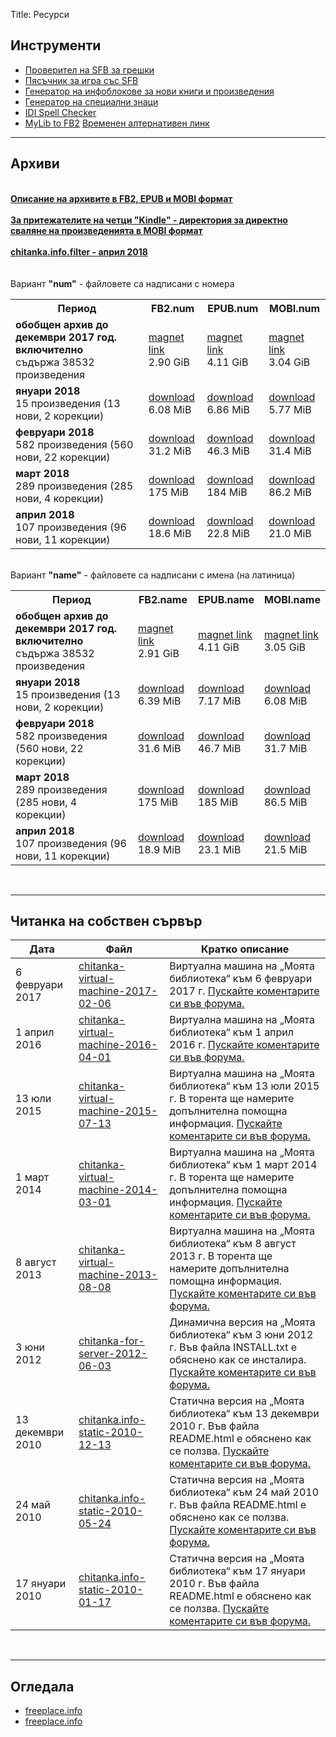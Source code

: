 Title: Ресурси

## __Инструменти__

* [Проверител на SFB за грешки](http://tools.chitanka.info/sfb-check/)
* [Пясъчник за игра със SFB](/sandbox)
* [Генератор на инфоблокове за нови книги и произведения](http://tools.chitanka.info/infogen/)
* [Генератор на специални знаци](http://tools.chitanka.info/specialchar/)
* [IDI Spell Checker](http://freeplace.info/ididictionary/bulgarian_spell_checker/)
* [MyLib to FB2](http://www.sfbg.us/mylibtofb2/) [Временен алтернативен линк](http://asen.baramov.org/rsrc/MyLibToFB2_v-0-6-03.zip)

-------------------------------------
<h2 id="archives"><strong>Архиви</strong></h2>
<br/>
<a href="http://pechkov.chitanka.info/#archives"><b><u>Описание на архивите в FB2, EPUB и MOBI формат</u></b></a><br/><br/>
<a href="http://pechkov.chitanka.info/mobi"><b><u>За притежателите на четци "Kindle" - директория за директно сваляне на произведенията в MOBI формат</u></b></a><br/><br/>
<a href="https://pechkov.chitanka.info/util/chitanka.info.filter-2018.04.zip"><b><u>chitanka.info.filter - април 2018</u></b></a><br/><br/><br/>
Вариант <b>"num"</b> - файловете са надписани с номера
<table class="table table-striped">
  <tr>
    <th>Период</th>
    <th>FB2.num</th>
    <th>EPUB.num</th>
    <th>MOBI.num</th>
  </tr>
  <tr>
    <td><b>обобщен архив до декември 2017 год. включително</b><br>съдържа 38532 произведения</td>
    <td><a href="magnet:?xt=urn:btih:B7972DAD9EA6D3D12F0BE119292CE3CEF5728BE2&dn=chitanka.info.fb2.num-2017.12-cumulative.zip">magnet link</a><br/>2.90 GiB</td>
    <td><a href="magnet:?xt=urn:btih:0270E9E9533347813450B66CC65234BDD9E5B711&dn=chitanka.info.epub.num-2017.12-cumulative.zip">magnet link</a><br/>4.11 GiB</td>
    <td><a href="magnet:?xt=urn:btih:D5FB319FBF36BF37B663510798B862A093F193B0&dn=chitanka.info.mobi.num-2017.12-cumulative.zip">magnet link</a><br/>3.04 GiB</td>
  </tr>
  <tr>
    <td><b>януари 2018</b><br>15 произведения (13 нови, 2 корекции)</td>
    <td><a href="https://pechkov.chitanka.info/archives/chitanka.info.fb2.num-2018.01.zip">download</a><br/>6.08 MiB</td>
    <td><a href="https://pechkov.chitanka.info/archives/chitanka.info.epub.num-2018.01.zip">download</a><br/>6.86 MiB</td>
    <td><a href="https://pechkov.chitanka.info/archives/chitanka.info.mobi.num-2018.01.zip">download</a><br/>5.77 MiB</td>
  </tr>
  <tr>
    <td><b>февруари 2018</b><br>582 произведения (560 нови, 22 корекции)</td>
    <td><a href="https://pechkov.chitanka.info/archives/chitanka.info.fb2.num-2018.02.zip">download</a><br/>31.2 MiB</td>
    <td><a href="https://pechkov.chitanka.info/archives/chitanka.info.epub.num-2018.02.zip">download</a><br/>46.3 MiB</td>
    <td><a href="https://pechkov.chitanka.info/archives/chitanka.info.mobi.num-2018.02.zip">download</a><br/>31.4 MiB</td>
  </tr>
  <tr>
    <td><b>март 2018</b><br>289 произведения (285 нови, 4 корекции)</td>
    <td><a href="https://pechkov.chitanka.info/archives/chitanka.info.fb2.num-2018.03.zip">download</a><br/>175 MiB</td>
    <td><a href="https://pechkov.chitanka.info/archives/chitanka.info.epub.num-2018.03.zip">download</a><br/>184 MiB</td>
    <td><a href="https://pechkov.chitanka.info/archives/chitanka.info.mobi.num-2018.03.zip">download</a><br/>86.2 MiB</td>
  </tr>
  <tr>
    <td><b>април 2018</b><br>107 произведения (96 нови, 11 корекции)</td>
    <td><a href="https://pechkov.chitanka.info/archives/chitanka.info.fb2.num-2018.04.zip">download</a><br/>18.6 MiB</td>
    <td><a href="https://pechkov.chitanka.info/archives/chitanka.info.epub.num-2018.04.zip">download</a><br/>22.8 MiB</td>
    <td><a href="https://pechkov.chitanka.info/archives/chitanka.info.mobi.num-2018.04.zip">download</a><br/>21.0 MiB</td>
  </tr>
</table>
<br/>
Вариант <b>"name"</b> - файловете са надписани с имена (на латиница)
<table class="table table-striped">
  <tr>
    <th>Период</th>
    <th>FB2.name</th>
    <th>EPUB.name</th>
    <th>MOBI.name</th>
  </tr>
  <tr>
  <tr>
    <td><b>обобщен архив до декември 2017 год. включително</b><br>съдържа 38532 произведения</td>
    <td><a href="magnet:?xt=urn:btih:F7FB57E51DAE93164B389D2E08B5899467231C0F&dn=chitanka.info.fb2.name-2017.12-cumulative.zip">magnet link</a><br/>2.91 GiB</td>
    <td><a href="magnet:?xt=urn:btih:C3E945271F1E28EB2BCB5C4C3AA856919E81FAA3&dn=chitanka.info.epub.name-2017.12-cumulative.zip">magnet link</a><br/>4.11 GiB</td>
    <td><a href="magnet:?xt=urn:btih:F64287627676ED402DDB96A3D75CE0FB267C28C7&dn=chitanka.info.mobi.name-2017.12-cumulative.zip">magnet link</a><br/>3.05 GiB</td>
  </tr>
  <tr>
    <td><b>януари 2018</b><br>15 произведения (13 нови, 2 корекции)</td>
    <td><a href="https://pechkov.chitanka.info/archives/chitanka.info.fb2.name-2018.01.zip">download</a><br/>6.39 MiB</td>
    <td><a href="https://pechkov.chitanka.info/archives/chitanka.info.epub.name-2018.01.zip">download</a><br/>7.17 MiB</td>
    <td><a href="https://pechkov.chitanka.info/archives/chitanka.info.mobi.name-2018.01.zip">download</a><br/>6.08 MiB</td>
  </tr>
  <tr>
    <td><b>февруари 2018</b><br>582 произведения (560 нови, 22 корекции)</td>
    <td><a href="https://pechkov.chitanka.info/archives/chitanka.info.fb2.name-2018.02.zip">download</a><br/>31.6 MiB</td>
    <td><a href="https://pechkov.chitanka.info/archives/chitanka.info.epub.name-2018.02.zip">download</a><br/>46.7 MiB</td>
    <td><a href="https://pechkov.chitanka.info/archives/chitanka.info.mobi.name-2018.02.zip">download</a><br/>31.7 MiB</td>
  </tr>
  <tr>
    <td><b>март 2018</b><br>289 произведения (285 нови, 4 корекции)</td>
    <td><a href="https://pechkov.chitanka.info/archives/chitanka.info.fb2.name-2018.03.zip">download</a><br/>175 MiB</td>
    <td><a href="https://pechkov.chitanka.info/archives/chitanka.info.epub.name-2018.03.zip">download</a><br/>185 MiB</td>
    <td><a href="https://pechkov.chitanka.info/archives/chitanka.info.mobi.name-2018.03.zip">download</a><br/>86.5 MiB</td>
  </tr>
  <tr>
    <td><b>април 2018</b><br>107 произведения (96 нови, 11 корекции)</td>
    <td><a href="https://pechkov.chitanka.info/archives/chitanka.info.fb2.name-2018.04.zip">download</a><br/>18.9 MiB</td>
    <td><a href="https://pechkov.chitanka.info/archives/chitanka.info.epub.name-2018.04.zip">download</a><br/>23.1 MiB</td>
    <td><a href="https://pechkov.chitanka.info/archives/chitanka.info.mobi.name-2018.04.zip">download</a><br/>21.5 MiB</td>
  </tr>
</table>
<br/>

-------------------------------------
<h2 id="my-library-on-my-own-server"><strong>Читанка на собствен сървър</strong></h2>

Дата             | Файл                                                                                                               | Кратко описание
---------------- | ------------------------------------------------------------------------------------------------------------------ | -----------------------------------------------------------------------------------------------------------------------------------------------------------------------------------------------------------------------------
6 февруари 2017  | [chitanka-virtual-machine-2017-02-06](https://files.chitanka.info/chitanka.06.02.2017.torrent)                     | Виртуална машина на „Моята библиотека“ към 6 февруари 2017 г. [Пускайте коментарите си във форума.](http://forum.chitanka.info/my-library-on-virtual-machine-t3949.html)
1 април 2016     | [chitanka-virtual-machine-2016-04-01](http://files.chitanka.info/chitanka.01.04.2016.torrent)                      | Виртуална машина на „Моята библиотека“ към 1 април 2016 г. [Пускайте коментарите си във форума.](http://forum.chitanka.info/my-library-on-virtual-machine-t3949.html)
13 юли 2015      | [chitanka-virtual-machine-2015-07-13](http://files.chitanka.info/chitanka.13.07.2015.torrent)                      | Виртуална машина на „Моята библиотека“ към 13 юли 2015 г. В торента ще намерите допълнителна помощна информация. [Пускайте коментарите си във форума.](http://forum.chitanka.info/my-library-on-virtual-machine-t3949.html)
1 март 2014      | [chitanka-virtual-machine-2014-03-01](http://static.chitanka.info/tor/chitanka-virtual-machine-2014-03-01.torrent) | Виртуална машина на „Моята библиотека“ към 1 март 2014 г. В торента ще намерите допълнителна помощна информация. [Пускайте коментарите си във форума.](http://forum.chitanka.info/my-library-on-virtual-machine-t3949.html)
8 август 2013    | [chitanka-virtual-machine-2013-08-08](http://static.chitanka.info/tor/chitanka-virtual-machine-2013-08-08.torrent) | Виртуална машина на „Моята библиотека“ към 8 август 2013 г. В торента ще намерите допълнителна помощна информация. [Пускайте коментарите си във форума.](http://forum.chitanka.info/my-library-on-virtual-machine-t3949.html)
3 юни 2012       | [chitanka-for-server-2012-06-03](http://static.chitanka.info/tor/chitanka-for-server-2012-06-03.torrent)           | Динамична версия на „Моята библиотека“ към 3 юни 2012 г. Във файла INSTALL.txt е обяснено как се инсталира. [Пускайте коментарите си във форума.](http://forum.chitanka.info/chitanka-download-own-server-t3178.html)
13 декември 2010 | [chitanka.info-static-2010-12-13](http://static.chitanka.info/tor/chitanka.info-static-2010-12-13.torrent)         | Статична версия на „Моята библиотека“ към 13 декември 2010 г. Във файла README.html е обяснено как се ползва. [Пускайте коментарите си във форума.](http://forum.chitanka.info/static-version-t1517.html)
24 май 2010      | [chitanka.info-static-2010-05-24](http://static.chitanka.info/tor/chitanka.info-static-2010-05-24.torrent)         | Статична версия на „Моята библиотека“ към 24 май 2010 г. Във файла README.html е обяснено как се ползва. [Пускайте коментарите си във форума.](http://forum.chitanka.info/static-version-t1517.html)
17 януари 2010   | [chitanka.info-static-2010-01-17](http://static.chitanka.info/tor/chitanka.info-static-2010-01-17.torrent)         | Статична версия на „Моята библиотека“ към 17 януари 2010 г. Във файла README.html е обяснено как се ползва. [Пускайте коментарите си във форума.](http://forum.chitanka.info/static-version-t1517.html)

<br/>

-------------------------------------
## __Огледала__

* [freeplace.info](http://freeplace.info/proxy/browse.php?u=http://clivl6rf3vft7ihw.onion)
* [freeplace.info](http://freeplace.info/proxy/browse.php?u=http://chitanka.i2p)
